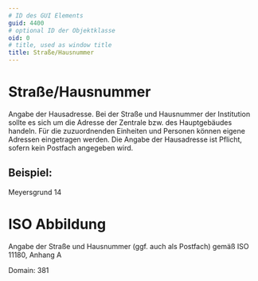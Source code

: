 ```yaml
---
# ID des GUI Elements
guid: 4400
# optional ID der Objektklasse
oid: 0
# title, used as window title
title: Straße/Hausnummer
---
```


# Straße/Hausnummer

Angabe der Hausadresse. Bei der Straße und Hausnummer der Institution sollte es sich um die Adresse der Zentrale bzw. des Hauptgebäudes handeln. Für die zuzuordnenden Einheiten und Personen können eigene Adressen eingetragen werden. Die Angabe der Hausadresse ist Pflicht, sofern kein Postfach angegeben wird.

## Beispiel:

Meyersgrund 14

# ISO Abbildung

Angabe der Straße und Hausnummer (ggf. auch als Postfach) gemäß ISO 11180, Anhang A

Domain: 381
